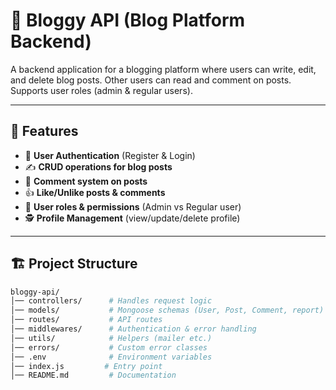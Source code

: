 # 📖 Bloggy API (Blog Platform Backend)

A backend application for a blogging platform where users can write, edit, and delete blog posts. Other users can read and comment on posts. Supports user roles (admin & regular users).

---

## 🚀 Features
- 👤 **User Authentication** (Register & Login)  
- ✍️ **CRUD operations for blog posts**  
- 💬 **Comment system on posts**  
- 👍 **Like/Unlike posts & comments**  
- 🔑 **User roles & permissions** (Admin vs Regular user)  
- 🕵️ **Profile Management** (view/update/delete profile)  

---

## 🏗️ Project Structure
```bash
bloggy-api/
│── controllers/      # Handles request logic
│── models/           # Mongoose schemas (User, Post, Comment, report)
│── routes/           # API routes
│── middlewares/      # Authentication & error handling
│── utils/            # Helpers (mailer etc.)
│── errors/           # Custom error classes
│── .env              # Environment variables
│── index.js         # Entry point
│── README.md         # Documentation


